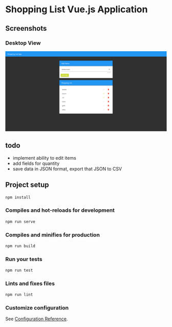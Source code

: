 # Shopping List Vue.js Application

## Screenshots

### Desktop View

![desktop version of shopping list app](screenshots/desktop-shopping-list.png)

## todo

- implement ability to edit items
- add fields for quantity
- save data in JSON format, export that JSON to CSV

## Project setup

``` sh
npm install
```

### Compiles and hot-reloads for development

``` sh
npm run serve
```

### Compiles and minifies for production

``` sh
npm run build
```

### Run your tests

``` sh
npm run test
```

### Lints and fixes files

``` sh
npm run lint
```

### Customize configuration

See [Configuration Reference](https://cli.vuejs.org/config/).
